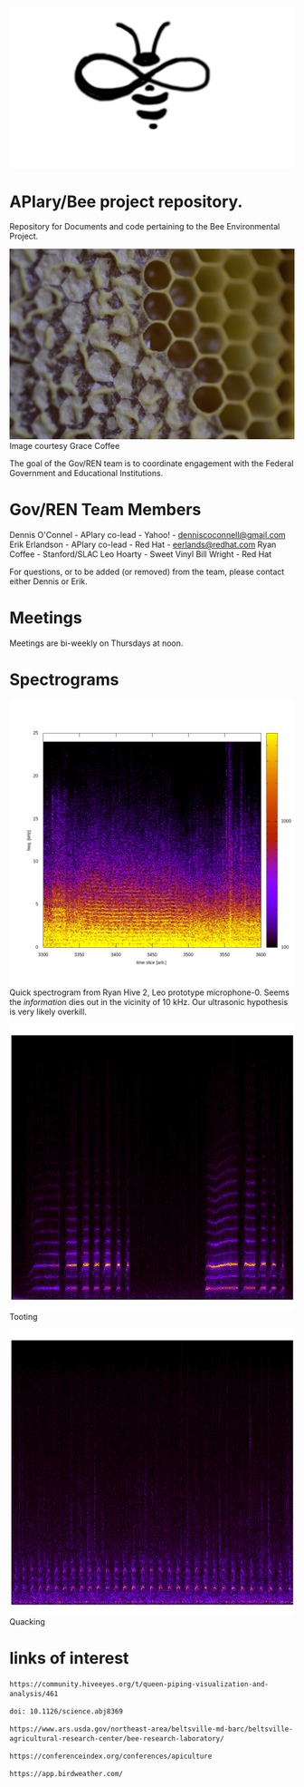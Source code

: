 ![plot](./figs/logo-bee.png)
# APIary/Bee project repository.  
Repository for Documents and code pertaining to the Bee Environmental Project.


![plot](./images/img_0002.jpg)
Image courtesy Grace Coffee

The goal of the Gov/REN team is to coordinate engagement with the Federal Government and Educational Institutions.

# Gov/REN Team Members
Dennis O'Connel - APIary co-lead - Yahoo! - denniscoconnell@gmail.com
Erik Erlandson - APIary co-lead - Red Hat - eerlands@redhat.com
Ryan Coffee - Stanford/SLAC
Leo Hoarty - Sweet Vinyl
Bill Wright - Red Hat

For questions, or to be added (or removed) from the team, please contact either Dennis or Erik.  

# Meetings  

Meetings are bi-weekly on Thursdays at noon.

# Spectrograms

![plot](./figs/quick_hive2-220625_004--eq.png)
Quick spectrogram from Ryan Hive 2, Leo prototype microphone-0.  Seems the *information* dies out in the vicinity of 10 kHz.  Our ultrasonic hypothesis is very likely overkill.

![plot](./figs/tooting.png)
Tooting

![plot](./figs/quacking.png)
Quacking


# links of interest
```https://community.hiveeyes.org/t/queen-piping-visualization-and-analysis/461```

```doi: 10.1126/science.abj8369```

```https://www.ars.usda.gov/northeast-area/beltsville-md-barc/beltsville-agricultural-research-center/bee-research-laboratory/```

```https://conferenceindex.org/conferences/apiculture```

```https://app.birdweather.com/```
